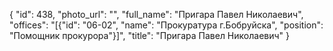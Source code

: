{
    "id": 438,
    "photo_url": "",
    "full_name": "Пригара Павел Николаевич",
    "offices": "[{\"id\": \"06-02\", \"name\": \"Прокуратура г.Бобруйска\", \"position\": \"Помощник прокурора\"}]",
    "title": "Пригара Павел Николаевич"
}